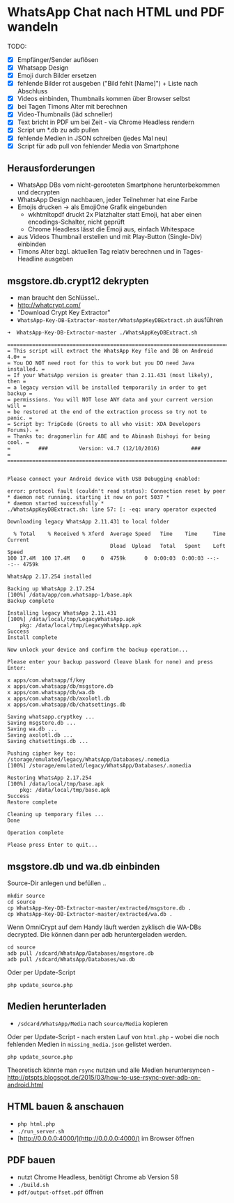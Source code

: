 
# WhatsApp Chat nach HTML und PDF wandeln

TODO:
- [x] Empfänger/Sender auflösen
- [x] Whatsapp Design
- [x] Emoji durch Bilder ersetzen
- [x] fehlende Bilder rot ausgeben ("Bild fehlt [Name]") + Liste nach Abschluss
- [x] Videos einbinden, Thumbnails kommen über Browser selbst
- [x] bei Tagen Timons Alter mit berechnen
- [x] Video-Thumbnails (läd schneller)
- [x] Text bricht in PDF um bei Zeit - via Chrome Headless rendern
- [x] Script um *.db zu adb pullen
- [x] fehlende Medien in JSON schreiben (jedes Mal neu)
- [x] Script für adb pull von fehlender Media von Smartphone

## Herausforderungen
- WhatsApp DBs vom nicht-gerooteten Smartphone herunterbekommen und decrypten
- WhatsApp Design nachbauen, jeder Teilnehmer hat eine Farbe
- Emojis drucken -> als EmojiOne Grafik eingebunden 
  - wkhtmltopdf druckt 2x Platzhalter statt Emoji, hat aber einen encodings-Schalter, nicht geprüft
  - Chrome Headless lässt die Emoji aus, einfach Whitespace
- aus Videos Thumbnail erstellen und mit Play-Button (Single-Div) einbinden
- Timons Alter bzgl. aktuellen Tag relativ berechnen und in Tages-Headline ausgeben

## msgstore.db.crypt12 dekrypten

- man braucht den Schlüssel..
- http://whatcrypt.com/
- "Download Crypt Key Extractor"
- `WhatsApp-Key-DB-Extractor-master/WhatsAppKeyDBExtract.sh` ausführen

```
➜  WhatsApp-Key-DB-Extractor-master ./WhatsAppKeyDBExtract.sh 

=========================================================================
= This script will extract the WhatsApp Key file and DB on Android 4.0+ =
= You DO NOT need root for this to work but you DO need Java installed. =
= If your WhatsApp version is greater than 2.11.431 (most likely), then =
= a legacy version will be installed temporarily in order to get backup =
= permissions. You will NOT lose ANY data and your current version will =
= be restored at the end of the extraction process so try not to panic. =
= Script by: TripCode (Greets to all who visit: XDA Developers Forums). =
= Thanks to: dragomerlin for ABE and to Abinash Bishoyi for being cool. =
=         ###          Version: v4.7 (12/10/2016)          ###          =
=========================================================================


Please connect your Android device with USB Debugging enabled:

error: protocol fault (couldn't read status): Connection reset by peer
* daemon not running. starting it now on port 5037 *
* daemon started successfully *
./WhatsAppKeyDBExtract.sh: line 57: [: -eq: unary operator expected

Downloading legacy WhatsApp 2.11.431 to local folder

  % Total    % Received % Xferd  Average Speed   Time    Time     Time  Current
                                 Dload  Upload   Total   Spent    Left  Speed
100 17.4M  100 17.4M    0     0  4759k      0  0:00:03  0:00:03 --:--:-- 4759k

WhatsApp 2.17.254 installed

Backing up WhatsApp 2.17.254
[100%] /data/app/com.whatsapp-1/base.apk
Backup complete

Installing legacy WhatsApp 2.11.431
[100%] /data/local/tmp/LegacyWhatsApp.apk
	pkg: /data/local/tmp/LegacyWhatsApp.apk
Success
Install complete

Now unlock your device and confirm the backup operation...

Please enter your backup password (leave blank for none) and press Enter: 

x apps/com.whatsapp/f/key
x apps/com.whatsapp/db/msgstore.db
x apps/com.whatsapp/db/wa.db
x apps/com.whatsapp/db/axolotl.db
x apps/com.whatsapp/db/chatsettings.db

Saving whatsapp.cryptkey ...
Saving msgstore.db ...
Saving wa.db ...
Saving axolotl.db ...
Saving chatsettings.db ...

Pushing cipher key to: /storage/emulated/legacy/WhatsApp/Databases/.nomedia
[100%] /storage/emulated/legacy/WhatsApp/Databases/.nomedia

Restoring WhatsApp 2.17.254
[100%] /data/local/tmp/base.apk
	pkg: /data/local/tmp/base.apk
Success
Restore complete

Cleaning up temporary files ...
Done

Operation complete

Please press Enter to quit...
```

## msgstore.db und wa.db einbinden

Source-Dir anlegen und befüllen .. 

```
mkdir source
cd source
cp WhatsApp-Key-DB-Extractor-master/extracted/msgstore.db .
cp WhatsApp-Key-DB-Extractor-master/extracted/wa.db .
```

Wenn OmniCrypt auf dem Handy läuft werden zyklisch die WA-DBs decrypted. 
Die können dann per adb heruntergeladen werden.

```
cd source
adb pull /sdcard/WhatsApp/Databases/msgstore.db
adb pull /sdcard/WhatsApp/Databases/wa.db
```

Oder per Update-Script

```
php update_source.php
```

## Medien herunterladen

- `/sdcard/WhatsApp/Media` nach `source/Media` kopieren

Oder per Update-Script - nach ersten Lauf von `html.php` - wobei die noch fehlenden Medien in `missing_media.json` gelistet werden. 

```
php update_source.php
```

Theoretisch könnte man `rsync` nutzen und alle Medien heruntersyncen - http://ptspts.blogspot.de/2015/03/how-to-use-rsync-over-adb-on-android.html

## HTML bauen & anschauen

- `php html.php`
- `./run_server.sh`
- [http://0.0.0.0:4000/](http://0.0.0.0:4000/) im Browser öffnen

## PDF bauen

- nutzt Chrome Headless, benötigt Chrome ab Version 58
- `./build.sh`
- `pdf/output-offset.pdf` öffnen